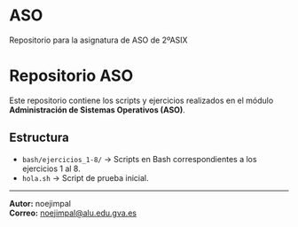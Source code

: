 # ASO
Repositorio para la asignatura de ASO de 2ºASIX
# Repositorio ASO

Este repositorio contiene los scripts y ejercicios realizados en el módulo **Administración de Sistemas Operativos (ASO)**.

## Estructura
- `bash/ejercicios_1-8/` → Scripts en Bash correspondientes a los ejercicios 1 al 8.
- `hola.sh` → Script de prueba inicial.

---

**Autor:** noejimpal  
**Correo:** noejimpal@alu.edu.gva.es

